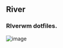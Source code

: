 ## River
### RIverwm dotfiles.

![image](https://user-images.githubusercontent.com/72144072/147874140-939903ad-ff33-4733-bfde-fcd4380e58aa.png)

